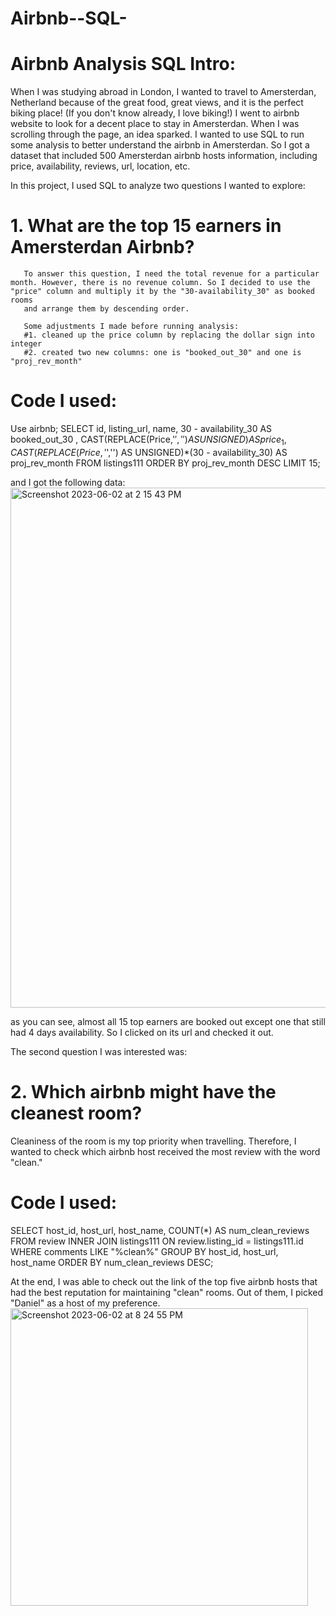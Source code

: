 # Airbnb--SQL-
# Airbnb Analysis SQL Intro: 
  When I was studying abroad in London, I wanted to travel to Amersterdan, Netherland because of the great food, great views, and it is the perfect biking place! (If you don't know already, I love biking!)
  I went to airbnb website to look for a decent place to stay in Amersterdan. When I was scrolling through the page, an idea sparked. I wanted to use SQL to run some analysis to better understand the airbnb in Amersterdan. 
  So I got a dataset that included 500 Amersterdan airbnb hosts information, including price, availability, reviews, url, location, etc. 
  
  In this project, I used SQL to analyze two questions I wanted to explore: 
  # 1. What are the top 15 earners in Amersterdan Airbnb? 
       To answer this question, I need the total revenue for a particular month. However, there is no revenue column. So I decided to use the "price" column and multiply it by the "30-availability_30" as booked rooms
       and arrange them by descending order. 
       
       Some adjustments I made before running analysis: 
       #1. cleaned up the price column by replacing the dollar sign into integer 
       #2. created two new columns: one is "booked_out_30" and one is "proj_rev_month"
       
 # Code I used: 
 Use airbnb;
SELECT id, listing_url, name, 30 - availability_30 AS booked_out_30 , 
CAST(REPLACE(Price,'$','') AS UNSIGNED) AS price_1, 
CAST(REPLACE(Price,'$','') AS UNSIGNED)*(30 - availability_30) AS proj_rev_month
FROM listings111 ORDER BY proj_rev_month DESC LIMIT 15; 

and I got the following data: 
<img width="832" alt="Screenshot 2023-06-02 at 2 15 43 PM" src="https://github.com/cristinajiang/Airbnb--SQL-/assets/135065815/92cc56e3-daf6-4953-a873-0e17ab8128cf">

as you can see, almost all 15 top earners are booked out except one that still had 4 days availability. So I clicked on its url and checked it out. 

The second question I was interested was: 
# 2. Which airbnb might have the cleanest room? 

Cleaniness of the room is my top priority when travelling. Therefore, I wanted to check which airbnb host received the most review with the word "clean."

# Code I used: 
SELECT host_id, host_url, host_name, COUNT(*) AS num_clean_reviews FROM review INNER JOIN listings111 ON review.listing_id = listings111.id
WHERE comments LIKE "%clean%"
GROUP BY host_id, host_url, host_name ORDER BY num_clean_reviews DESC;

At the end, I was able to check out the link of the top five airbnb hosts that had the best reputation for maintaining "clean" rooms. Out of them, I picked "Daniel" as a host of my preference. 
<img width="476" alt="Screenshot 2023-06-02 at 8 24 55 PM" src="https://github.com/cristinajiang/Airbnb--SQL-/assets/135065815/54a2cb0a-7818-4b16-bb4e-af1866a480c2">



       
  

